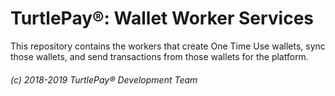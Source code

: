 # TurtlePay®: Wallet Worker Services

This repository contains the workers that create One Time Use wallets, sync those wallets, and send transactions from those wallets for the platform.

###### (c) 2018-2019 TurtlePay® Development Team
